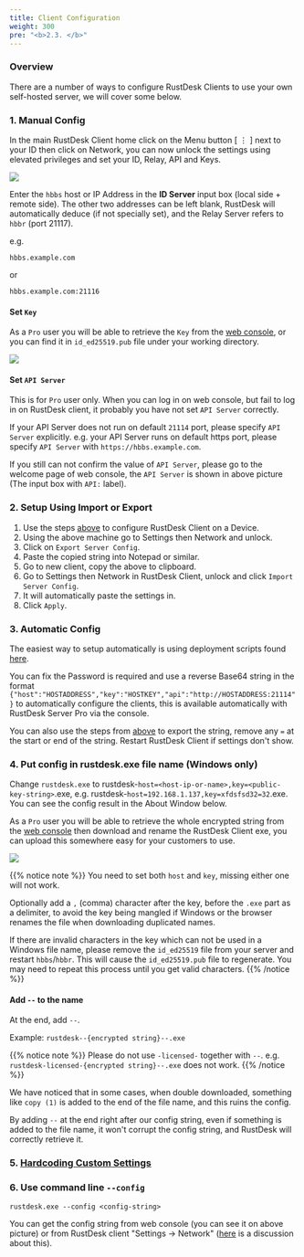 ```yaml
---
title: Client Configuration
weight: 300
pre: "<b>2.3. </b>"
---
```


### Overview

There are a number of ways to configure RustDesk Clients to use your own self-hosted server, we will cover some below.

### 1. Manual Config

In the main RustDesk Client home click on the Menu button [ &#8942; ] next to your ID then click on Network, you can now unlock the settings using elevated privileges and set your ID, Relay, API and Keys.

![](/docs/en/self-host/client-configuration/images/network-config.png)

Enter the `hbbs` host or IP Address in the **ID Server** input box (local side + remote side). The other two addresses can be left blank, RustDesk will automatically deduce (if not specially set), and the Relay Server refers to `hbbr` (port 21117).

e.g.

```nolang
hbbs.example.com
```

or

```nolang
hbbs.example.com:21116
```

#### Set `Key`

As a `Pro` user you will be able to retrieve the `Key` from the [web console](https://rustdesk.com/docs/en/self-host/rustdesk-server-pro/console/), or you can find it in `id_ed25519.pub` file under your working directory.

![](/docs/en/self-host/rustdesk-server-pro/console/images/console-home.png?v2)

#### Set `API Server`

This is for `Pro` user only. When you can log in on web console, but fail to log in on RustDesk client, it probably you have not set `API Server` correctly.

If your API Server does not run on default `21114` port, please specify `API Server` explicitly.
e.g. your API Server runs on default https port, please specify `API Server` with `https://hbbs.example.com`.

If you still can not confirm the value of `API Server`, please go to the welcome page of web console, the `API Server` is shown in above picture (The input box with `API:` label).

### 2. Setup Using Import or Export

1. Use the steps [above](https://rustdesk.com/docs/en/self-host/client-configuration/#manual-config) to configure RustDesk Client on a Device.
2. Using the above machine go to Settings then Network and unlock.
3. Click on `Export Server Config`.
4. Paste the copied string into Notepad or similar.
5. Go to new client, copy the above to clipboard.
6. Go to Settings then Network in RustDesk Client, unlock and click `Import Server Config`.
7. It will automatically paste the settings in.
8. Click `Apply`.

### 3. Automatic Config

The easiest way to setup automatically is using deployment scripts found [here](https://rustdesk.com/docs/en/self-host/client-deployment/).

You can fix the Password is required and use a reverse Base64 string in the format `{"host":"HOSTADDRESS","key":"HOSTKEY","api":"http://HOSTADDRESS:21114"}` to automatically configure the clients, this is available automatically with RustDesk Server Pro via the console.

You can also use the steps from [above](https://rustdesk.com/docs/en/self-host/client-configuration/#setup-using-import-or-export) to export the string, remove any `=` at the start or end of the string. Restart RustDesk Client if settings don't show.

### 4. Put config in rustdesk.exe file name (Windows only)

Change `rustdesk.exe` to rustdesk-`host=<host-ip-or-name>,key=<public-key-string>`.exe, e.g. rustdesk-`host=192.168.1.137,key=xfdsfsd32=32`.exe. You can see the config result in the About Window below.

As a `Pro` user you will be able to retrieve the whole encrypted string from the [web console](https://rustdesk.com/docs/en/self-host/rustdesk-server-pro/console/) then download and rename the RustDesk Client exe, you can upload this somewhere easy for your customers to use.

![](/docs/en/self-host/rustdesk-server-pro/console/images/console-home.png?v2)

<a name="invalidchar"></a>
{{% notice note %}}
You need to set both `host` and `key`, missing either one will not work.

Optionally add a `,` (comma) character after the key, before the `.exe` part as a delimiter, to avoid the key being mangled if Windows or the browser renames the file when downloading duplicated names.

If there are invalid characters in the key which can not be used in a Windows file name, please remove the
`id_ed25519` file from your server and restart `hbbs`/`hbbr`. This will cause the `id_ed25519.pub` file to regenerate. You may need to
repeat this process until you get valid characters.
{{% /notice %}}

#### Add `--` to the name
At the end, add `--`.

Example: `rustdesk--{encrypted string}--.exe`

{{% notice note %}}
Please do not use `-licensed-` together with `--`. e.g. `rustdesk-licensed-{encrypted string}--.exe` does not work.
{{% /notice %}}

We have noticed that in some cases, when double downloaded, something like `copy (1)` is added to the end of the file name, and this ruins the config.

By adding `--` at the end right after our config string, even if something is added to the file name, it won't corrupt the config string, and RustDesk will correctly retrieve it.

### 5. [Hardcoding Custom Settings](https://rustdesk.com/docs/en/self-host/client-configuration/hardcode-settings/)

### 6. Use command line `--config`
`rustdesk.exe --config <config-string>`

You can get the config string from web console (you can see it on above picture) or from RustDesk client "Settings → Network" ([here](https://github.com/rustdesk/rustdesk/discussions/7118) is a discussion about this).
